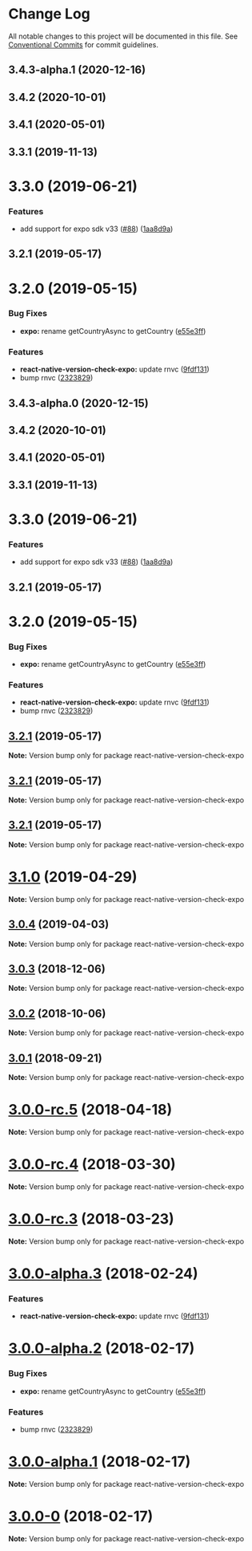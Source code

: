 # Change Log

All notable changes to this project will be documented in this file.
See [Conventional Commits](https://conventionalcommits.org) for commit guidelines.

## 3.4.3-alpha.1 (2020-12-16)



## 3.4.2 (2020-10-01)



## 3.4.1 (2020-05-01)



## 3.3.1 (2019-11-13)



# 3.3.0 (2019-06-21)


### Features

* add support for expo sdk v33 ([#88](https://github.com/24i/react-native-version-check/issues/88)) ([1aa8d9a](https://github.com/24i/react-native-version-check/commit/1aa8d9a9197f86b6a1434d6f65f3a208c433dd4d))



## 3.2.1 (2019-05-17)



# 3.2.0 (2019-05-15)


### Bug Fixes

* **expo:** rename getCountryAsync to getCountry ([e55e3ff](https://github.com/24i/react-native-version-check/commit/e55e3ff889aa5d980349ac400e928d487b9b36c0))


### Features

* **react-native-version-check-expo:** update rnvc ([9fdf131](https://github.com/24i/react-native-version-check/commit/9fdf1313c9493c27e019da252a2af837cd858d2c))
* bump rnvc ([2323829](https://github.com/24i/react-native-version-check/commit/2323829e0ae82842d9295ed7e0b22d816e1c6138))





## 3.4.3-alpha.0 (2020-12-15)



## 3.4.2 (2020-10-01)



## 3.4.1 (2020-05-01)



## 3.3.1 (2019-11-13)



# 3.3.0 (2019-06-21)


### Features

* add support for expo sdk v33 ([#88](https://github.com/24i/react-native-version-check/issues/88)) ([1aa8d9a](https://github.com/24i/react-native-version-check/commit/1aa8d9a9197f86b6a1434d6f65f3a208c433dd4d))



## 3.2.1 (2019-05-17)



# 3.2.0 (2019-05-15)


### Bug Fixes

* **expo:** rename getCountryAsync to getCountry ([e55e3ff](https://github.com/24i/react-native-version-check/commit/e55e3ff889aa5d980349ac400e928d487b9b36c0))


### Features

* **react-native-version-check-expo:** update rnvc ([9fdf131](https://github.com/24i/react-native-version-check/commit/9fdf1313c9493c27e019da252a2af837cd858d2c))
* bump rnvc ([2323829](https://github.com/24i/react-native-version-check/commit/2323829e0ae82842d9295ed7e0b22d816e1c6138))





## [3.2.1](https://github.com/kimxogus/react-native-version-check/compare/v3.2.0...v3.2.1) (2019-05-17)

**Note:** Version bump only for package react-native-version-check-expo

## [3.2.1](https://github.com/kimxogus/react-native-version-check/compare/v3.2.0...v3.2.1) (2019-05-17)

**Note:** Version bump only for package react-native-version-check-expo

## [3.2.1](https://github.com/kimxogus/react-native-version-check/compare/v3.2.0...v3.2.1) (2019-05-17)

**Note:** Version bump only for package react-native-version-check-expo

<a name="3.1.0"></a>

# [3.1.0](https://github.com/kimxogus/react-native-version-check/compare/react-native-version-check-expo@3.0.4...react-native-version-check-expo@3.1.0) (2019-04-29)

**Note:** Version bump only for package react-native-version-check-expo

<a name="3.0.4"></a>

## [3.0.4](https://github.com/kimxogus/react-native-version-check/compare/react-native-version-check-expo@3.0.3...react-native-version-check-expo@3.0.4) (2019-04-03)

**Note:** Version bump only for package react-native-version-check-expo

<a name="3.0.3"></a>

## [3.0.3](https://github.com/kimxogus/react-native-version-check/compare/react-native-version-check-expo@3.0.2...react-native-version-check-expo@3.0.3) (2018-12-06)

**Note:** Version bump only for package react-native-version-check-expo

<a name="3.0.2"></a>

## [3.0.2](https://github.com/kimxogus/react-native-version-check/compare/react-native-version-check-expo@3.0.1...react-native-version-check-expo@3.0.2) (2018-10-06)

**Note:** Version bump only for package react-native-version-check-expo

<a name="3.0.1"></a>

## [3.0.1](https://github.com/kimxogus/react-native-version-check/compare/react-native-version-check-expo@3.0.0...react-native-version-check-expo@3.0.1) (2018-09-21)

**Note:** Version bump only for package react-native-version-check-expo

<a name="3.0.0-rc.5"></a>

# [3.0.0-rc.5](https://github.com/kimxogus/react-native-version-check/compare/react-native-version-check-expo@3.0.0-rc.4...react-native-version-check-expo@3.0.0-rc.5) (2018-04-18)

**Note:** Version bump only for package react-native-version-check-expo

<a name="3.0.0-rc.4"></a>

# [3.0.0-rc.4](https://github.com/kimxogus/react-native-version-check/compare/react-native-version-check-expo@3.0.0-rc.3...react-native-version-check-expo@3.0.0-rc.4) (2018-03-30)

**Note:** Version bump only for package react-native-version-check-expo

<a name="3.0.0-rc.3"></a>

# [3.0.0-rc.3](https://github.com/kimxogus/react-native-version-check/compare/react-native-version-check-expo@3.0.0-rc.2...react-native-version-check-expo@3.0.0-rc.3) (2018-03-23)

**Note:** Version bump only for package react-native-version-check-expo

<a name="3.0.0-alpha.3"></a>

# [3.0.0-alpha.3](https://github.com/kimxogus/react-native-version-check/compare/react-native-version-check-expo@3.0.0-alpha.2...react-native-version-check-expo@3.0.0-alpha.3) (2018-02-24)

### Features

- **react-native-version-check-expo:** update rnvc ([9fdf131](https://github.com/kimxogus/react-native-version-check/commit/9fdf131))

<a name="3.0.0-alpha.2"></a>

# [3.0.0-alpha.2](https://github.com/kimxogus/react-native-version-check/compare/react-native-version-check-expo@3.0.0-alpha.1...react-native-version-check-expo@3.0.0-alpha.2) (2018-02-17)

### Bug Fixes

- **expo:** rename getCountryAsync to getCountry ([e55e3ff](https://github.com/kimxogus/react-native-version-check/commit/e55e3ff))

### Features

- bump rnvc ([2323829](https://github.com/kimxogus/react-native-version-check/commit/2323829))

<a name="3.0.0-alpha.1"></a>

# [3.0.0-alpha.1](https://github.com/kimxogus/react-native-version-check/compare/react-native-version-check-expo@3.0.0-0...react-native-version-check-expo@3.0.0-alpha.1) (2018-02-17)

**Note:** Version bump only for package react-native-version-check-expo

<a name="3.0.0-0"></a>

# [3.0.0-0](https://github.com/kimxogus/react-native-version-check/compare/react-native-version-check-expo@2.3.1...react-native-version-check-expo@3.0.0-0) (2018-02-17)

**Note:** Version bump only for package react-native-version-check-expo
